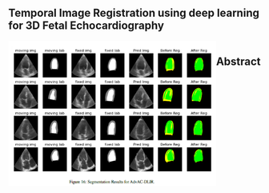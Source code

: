 <h2> Temporal Image Registration using deep learning for 3D Fetal Echocardiography </h2>
<div style="display:flex">
    <div>
        <img src="FetalSample.png" alt="Fetal Sample Image" width="512px">
    </div>
    <div>
        <h2>Abstract</h2>
        <p style="text-align: justify;">
            <!-- Your abstract text here -->
        </p>
    </div>
</div>
